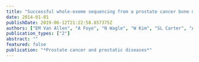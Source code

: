 ```yaml
---
title: "Successful whole-exome sequencing from a prostate cancer bone metastasis biopsy"
date: 2014-01-01
publishDate: 2019-06-12T21:22:58.857375Z
authors: ["EM Van Allen", "A Foye", "N Wagle", "W Kim", "SL Carter", "A McKenna", "JP Simko", "LA Garraway", "PG Febbo"]
publication_types: ["2"]
abstract: ""
featured: false
publication: "*Prostate cancer and prostatic diseases*"
---
```


